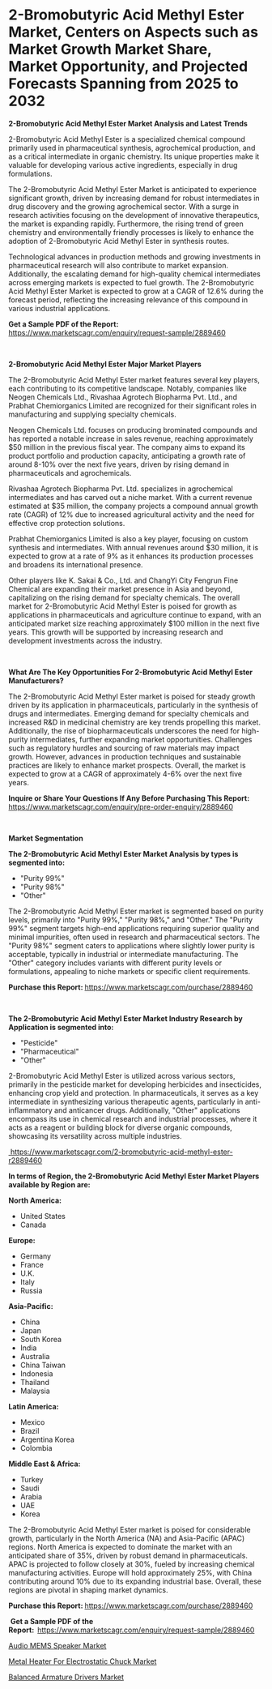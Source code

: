<p><h1>2-Bromobutyric Acid Methyl Ester Market, Centers on Aspects such as Market Growth Market Share, Market Opportunity, and Projected Forecasts Spanning from 2025 to 2032</h1></p><p><strong>2-Bromobutyric Acid Methyl Ester Market Analysis and Latest Trends</strong></p>
<p><p>2-Bromobutyric Acid Methyl Ester is a specialized chemical compound primarily used in pharmaceutical synthesis, agrochemical production, and as a critical intermediate in organic chemistry. Its unique properties make it valuable for developing various active ingredients, especially in drug formulations. </p><p>The 2-Bromobutyric Acid Methyl Ester Market is anticipated to experience significant growth, driven by increasing demand for robust intermediates in drug discovery and the growing agrochemical sector. With a surge in research activities focusing on the development of innovative therapeutics, the market is expanding rapidly. Furthermore, the rising trend of green chemistry and environmentally friendly processes is likely to enhance the adoption of 2-Bromobutyric Acid Methyl Ester in synthesis routes.</p><p>Technological advances in production methods and growing investments in pharmaceutical research will also contribute to market expansion. Additionally, the escalating demand for high-quality chemical intermediates across emerging markets is expected to fuel growth. The 2-Bromobutyric Acid Methyl Ester Market is expected to grow at a CAGR of 12.6% during the forecast period, reflecting the increasing relevance of this compound in various industrial applications.</p></p>
<p><strong>Get a Sample PDF of the Report:&nbsp;</strong> <a href="https://www.marketscagr.com/enquiry/request-sample/2889460?utm_campaign=1944&utm_medium=2&utm_source=Github&utm_content=ia&utm_term=14032025&utm_id=2-bromobutyric-acid-methyl-ester">https://www.marketscagr.com/enquiry/request-sample/2889460</a></p>
<p>&nbsp;</p>
<p><strong>2-Bromobutyric Acid Methyl Ester Major Market Players</strong></p>
<p><p>The 2-Bromobutyric Acid Methyl Ester market features several key players, each contributing to its competitive landscape. Notably, companies like Neogen Chemicals Ltd., Rivashaa Agrotech Biopharma Pvt. Ltd., and Prabhat Chemiorganics Limited are recognized for their significant roles in manufacturing and supplying specialty chemicals.</p><p>Neogen Chemicals Ltd. focuses on producing brominated compounds and has reported a notable increase in sales revenue, reaching approximately $50 million in the previous fiscal year. The company aims to expand its product portfolio and production capacity, anticipating a growth rate of around 8-10% over the next five years, driven by rising demand in pharmaceuticals and agrochemicals.</p><p>Rivashaa Agrotech Biopharma Pvt. Ltd. specializes in agrochemical intermediates and has carved out a niche market. With a current revenue estimated at $35 million, the company projects a compound annual growth rate (CAGR) of 12% due to increased agricultural activity and the need for effective crop protection solutions.</p><p>Prabhat Chemiorganics Limited is also a key player, focusing on custom synthesis and intermediates. With annual revenues around $30 million, it is expected to grow at a rate of 9% as it enhances its production processes and broadens its international presence.</p><p>Other players like K. Sakai & Co., Ltd. and ChangYi City Fengrun Fine Chemical are expanding their market presence in Asia and beyond, capitalizing on the rising demand for specialty chemicals. The overall market for 2-Bromobutyric Acid Methyl Ester is poised for growth as applications in pharmaceuticals and agriculture continue to expand, with an anticipated market size reaching approximately $100 million in the next five years. This growth will be supported by increasing research and development investments across the industry.</p></p>
<p>&nbsp;</p>
<p><strong>What Are The Key Opportunities For 2-Bromobutyric Acid Methyl Ester Manufacturers?</strong></p>
<p><p>The 2-Bromobutyric Acid Methyl Ester market is poised for steady growth driven by its application in pharmaceuticals, particularly in the synthesis of drugs and intermediates. Emerging demand for specialty chemicals and increased R&D in medicinal chemistry are key trends propelling this market. Additionally, the rise of biopharmaceuticals underscores the need for high-purity intermediates, further expanding market opportunities. Challenges such as regulatory hurdles and sourcing of raw materials may impact growth. However, advances in production techniques and sustainable practices are likely to enhance market prospects. Overall, the market is expected to grow at a CAGR of approximately 4-6% over the next five years.</p></p>
<p><strong>Inquire or Share Your Questions If Any Before Purchasing This Report:</strong> <a href="https://www.marketscagr.com/enquiry/pre-order-enquiry/2889460?utm_campaign=1944&utm_medium=2&utm_source=Github&utm_content=ia&utm_term=14032025&utm_id=2-bromobutyric-acid-methyl-ester">https://www.marketscagr.com/enquiry/pre-order-enquiry/2889460</a></p>
<p>&nbsp;</p>
<p><strong>Market Segmentation</strong></p>
<p><strong>The 2-Bromobutyric Acid Methyl Ester Market Analysis by types is segmented into:</strong></p>
<p><ul><li>"Purity 99%"</li><li>"Purity 98%"</li><li>"Other"</li></ul></p>
<p><p>The 2-Bromobutyric Acid Methyl Ester market is segmented based on purity levels, primarily into "Purity 99%," "Purity 98%," and "Other." The "Purity 99%" segment targets high-end applications requiring superior quality and minimal impurities, often used in research and pharmaceutical sectors. The "Purity 98%" segment caters to applications where slightly lower purity is acceptable, typically in industrial or intermediate manufacturing. The "Other" category includes variants with different purity levels or formulations, appealing to niche markets or specific client requirements.</p></p>
<p><strong>Purchase this Report:&nbsp;</strong><a href="https://www.marketscagr.com/purchase/2889460?utm_campaign=1944&utm_medium=2&utm_source=Github&utm_content=ia&utm_term=14032025&utm_id=2-bromobutyric-acid-methyl-ester">https://www.marketscagr.com/purchase/2889460</a></p>
<p>&nbsp;</p>
<p><strong>The 2-Bromobutyric Acid Methyl Ester Market Industry Research by Application is segmented into:</strong></p>
<p><ul><li>"Pesticide"</li><li>"Pharmaceutical"</li><li>"Other"</li></ul></p>
<p><p>2-Bromobutyric Acid Methyl Ester is utilized across various sectors, primarily in the pesticide market for developing herbicides and insecticides, enhancing crop yield and protection. In pharmaceuticals, it serves as a key intermediate in synthesizing various therapeutic agents, particularly in anti-inflammatory and anticancer drugs. Additionally, "Other" applications encompass its use in chemical research and industrial processes, where it acts as a reagent or building block for diverse organic compounds, showcasing its versatility across multiple industries.</p></p>
<p><a href="https://www.marketscagr.com/2-bromobutyric-acid-methyl-ester-r2889460?utm_campaign=1944&utm_medium=2&utm_source=Github&utm_content=ia&utm_term=14032025&utm_id=2-bromobutyric-acid-methyl-ester">&nbsp;https://www.marketscagr.com/2-bromobutyric-acid-methyl-ester-r2889460</a></p>
<p><strong>In terms of Region, the 2-Bromobutyric Acid Methyl Ester Market Players available by Region are:</strong></p>
<p>
    <p> <strong> North America: </strong>
        <ul>
            <li>United States</li>
            <li>Canada</li>
        </ul>
        </p> 
    <p> <strong> Europe: </strong>
        <ul>
            <li>Germany</li>
            <li>France</li>
            <li>U.K.</li>
            <li>Italy</li>
            <li>Russia</li>
        </ul>
        </p> 
    <p> <strong> Asia-Pacific: </strong>
        <ul>
            <li>China</li>
            <li>Japan</li>
            <li>South Korea</li>
            <li>India</li>
            <li>Australia</li>
            <li>China Taiwan</li>
            <li>Indonesia</li>
            <li>Thailand</li>
            <li>Malaysia</li>
        </ul>
        </p> 
    <p> <strong> Latin America: </strong>
        <ul>
            <li>Mexico</li>
            <li>Brazil</li>
            <li>Argentina Korea</li>
            <li>Colombia</li>
        </ul>
        </p> 
    <p> <strong> Middle East & Africa: </strong>
        <ul>
            <li>Turkey</li>
            <li>Saudi</li>
            <li>Arabia</li>
            <li>UAE</li>
            <li>Korea</li>
        </ul>
    </p>
    </p>
<p><p>The 2-Bromobutyric Acid Methyl Ester market is poised for considerable growth, particularly in the North America (NA) and Asia-Pacific (APAC) regions. North America is expected to dominate the market with an anticipated share of 35%, driven by robust demand in pharmaceuticals. APAC is projected to follow closely at 30%, fueled by increasing chemical manufacturing activities. Europe will hold approximately 25%, with China contributing around 10% due to its expanding industrial base. Overall, these regions are pivotal in shaping market dynamics.</p></p>
<p><strong>Purchase this Report: </strong><a href="https://www.marketscagr.com/purchase/2889460?utm_campaign=1944&utm_medium=2&utm_source=Github&utm_content=ia&utm_term=14032025&utm_id=2-bromobutyric-acid-methyl-ester">https://www.marketscagr.com/purchase/2889460</a></p>
<p>&nbsp;<strong>Get a Sample PDF of the Report:&nbsp;&nbsp;</strong><a href="https://www.marketscagr.com/enquiry/request-sample/2889460?utm_campaign=1944&utm_medium=2&utm_source=Github&utm_content=ia&utm_term=14032025&utm_id=2-bromobutyric-acid-methyl-ester">https://www.marketscagr.com/enquiry/request-sample/2889460</a></p>
<p><strong></strong></p>
<p><p><a href="https://github.com/Chiragrp22/Market-Research-Report-List-7/blob/main/audio-mems-speaker-market.md?utm_campaign=1944&utm_medium=2&utm_source=Github&utm_content=ia&utm_term=14032025&utm_id=2-bromobutyric-acid-methyl-ester">Audio MEMS Speaker Market</a></p><p><a href="https://github.com/poskaturovtl/Market-Research-Report-List-1/blob/main/metal-heater-for-electrostatic-chuck-market.md?utm_campaign=1944&utm_medium=2&utm_source=Github&utm_content=ia&utm_term=14032025&utm_id=2-bromobutyric-acid-methyl-ester">Metal Heater For Electrostatic Chuck Market</a></p><p><a href="https://github.com/duerknikko44/Market-Research-Report-List-1/blob/main/balanced-armature-drivers-market.md?utm_campaign=1944&utm_medium=2&utm_source=Github&utm_content=ia&utm_term=14032025&utm_id=2-bromobutyric-acid-methyl-ester">Balanced Armature Drivers Market</a></p></p>